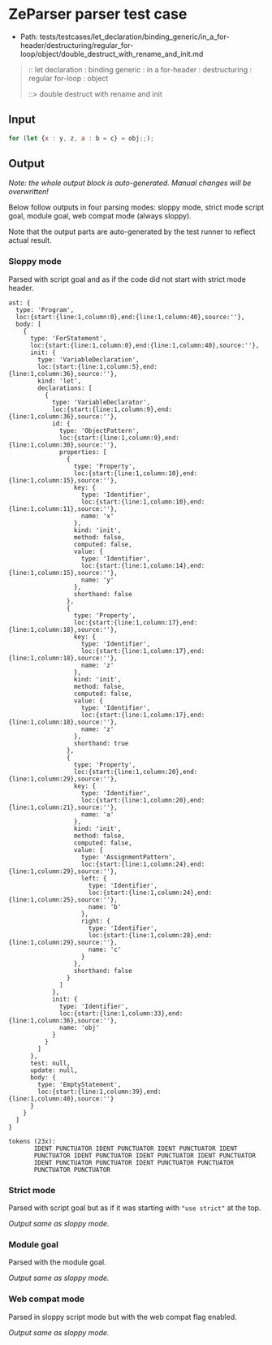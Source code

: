 # ZeParser parser test case

- Path: tests/testcases/let_declaration/binding_generic/in_a_for-header/destructuring/regular_for-loop/object/double_destruct_with_rename_and_init.md

> :: let declaration : binding generic : in a for-header : destructuring : regular for-loop : object
>
> ::> double destruct with rename and init

## Input

`````js
for (let {x : y, z, a : b = c} = obj;;);
`````

## Output

_Note: the whole output block is auto-generated. Manual changes will be overwritten!_

Below follow outputs in four parsing modes: sloppy mode, strict mode script goal, module goal, web compat mode (always sloppy).

Note that the output parts are auto-generated by the test runner to reflect actual result.

### Sloppy mode

Parsed with script goal and as if the code did not start with strict mode header.

`````
ast: {
  type: 'Program',
  loc:{start:{line:1,column:0},end:{line:1,column:40},source:''},
  body: [
    {
      type: 'ForStatement',
      loc:{start:{line:1,column:0},end:{line:1,column:40},source:''},
      init: {
        type: 'VariableDeclaration',
        loc:{start:{line:1,column:5},end:{line:1,column:36},source:''},
        kind: 'let',
        declarations: [
          {
            type: 'VariableDeclarator',
            loc:{start:{line:1,column:9},end:{line:1,column:36},source:''},
            id: {
              type: 'ObjectPattern',
              loc:{start:{line:1,column:9},end:{line:1,column:30},source:''},
              properties: [
                {
                  type: 'Property',
                  loc:{start:{line:1,column:10},end:{line:1,column:15},source:''},
                  key: {
                    type: 'Identifier',
                    loc:{start:{line:1,column:10},end:{line:1,column:11},source:''},
                    name: 'x'
                  },
                  kind: 'init',
                  method: false,
                  computed: false,
                  value: {
                    type: 'Identifier',
                    loc:{start:{line:1,column:14},end:{line:1,column:15},source:''},
                    name: 'y'
                  },
                  shorthand: false
                },
                {
                  type: 'Property',
                  loc:{start:{line:1,column:17},end:{line:1,column:18},source:''},
                  key: {
                    type: 'Identifier',
                    loc:{start:{line:1,column:17},end:{line:1,column:18},source:''},
                    name: 'z'
                  },
                  kind: 'init',
                  method: false,
                  computed: false,
                  value: {
                    type: 'Identifier',
                    loc:{start:{line:1,column:17},end:{line:1,column:18},source:''},
                    name: 'z'
                  },
                  shorthand: true
                },
                {
                  type: 'Property',
                  loc:{start:{line:1,column:20},end:{line:1,column:29},source:''},
                  key: {
                    type: 'Identifier',
                    loc:{start:{line:1,column:20},end:{line:1,column:21},source:''},
                    name: 'a'
                  },
                  kind: 'init',
                  method: false,
                  computed: false,
                  value: {
                    type: 'AssignmentPattern',
                    loc:{start:{line:1,column:24},end:{line:1,column:29},source:''},
                    left: {
                      type: 'Identifier',
                      loc:{start:{line:1,column:24},end:{line:1,column:25},source:''},
                      name: 'b'
                    },
                    right: {
                      type: 'Identifier',
                      loc:{start:{line:1,column:28},end:{line:1,column:29},source:''},
                      name: 'c'
                    }
                  },
                  shorthand: false
                }
              ]
            },
            init: {
              type: 'Identifier',
              loc:{start:{line:1,column:33},end:{line:1,column:36},source:''},
              name: 'obj'
            }
          }
        ]
      },
      test: null,
      update: null,
      body: {
        type: 'EmptyStatement',
        loc:{start:{line:1,column:39},end:{line:1,column:40},source:''}
      }
    }
  ]
}

tokens (23x):
       IDENT PUNCTUATOR IDENT PUNCTUATOR IDENT PUNCTUATOR IDENT
       PUNCTUATOR IDENT PUNCTUATOR IDENT PUNCTUATOR IDENT PUNCTUATOR
       IDENT PUNCTUATOR PUNCTUATOR IDENT PUNCTUATOR PUNCTUATOR
       PUNCTUATOR PUNCTUATOR
`````

### Strict mode

Parsed with script goal but as if it was starting with `"use strict"` at the top.

_Output same as sloppy mode._

### Module goal

Parsed with the module goal.

_Output same as sloppy mode._

### Web compat mode

Parsed in sloppy script mode but with the web compat flag enabled.

_Output same as sloppy mode._
